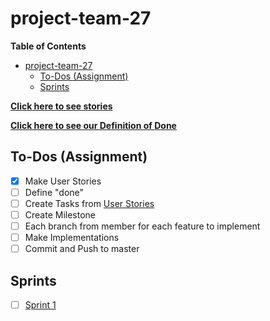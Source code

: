 # project-team-27

**Table of Contents**

- [project-team-27](#project-team-27)
	- [To-Dos (Assignment)](#to-dos-assignment)
	- [Sprints](#sprints)

[**Click here to see stories**](https://github.com/cs361fall2018/project-team-27/wiki/User-Stories)

[**Click here to see our Definition of Done**](https://github.com/cs361fall2018/project-team-27/wiki/Definition-of-Done)

## To-Dos (Assignment)

- [x] Make User Stories
- [ ] Define "done"
- [ ] Create Tasks from [User Stories](https://github.com/cs361fall2018/project-team-27/wiki/User-Stories)
- [ ] Create Milestone
- [ ] Each branch from member for each feature to implement
- [ ] Make Implementations
- [ ] Commit and Push to master

## Sprints

- [ ] [Sprint 1](https://cs361fall2018.github.io/assignments/sprint1/)
